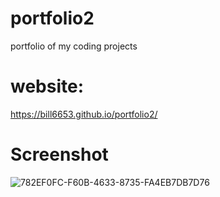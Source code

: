 # portfolio2
 portfolio of my coding projects

# website:
https://bill6653.github.io/portfolio2/

# Screenshot
![782EF0FC-F60B-4633-8735-FA4EB7DB7D76](https://user-images.githubusercontent.com/112825724/221712981-25275a22-152d-42b0-ba11-19311c37d3c9.jpeg)

